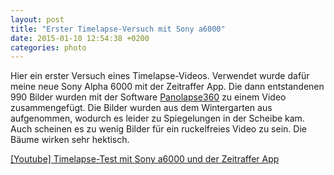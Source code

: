 ```yaml
---
layout: post
title: "Erster Timelapse-Versuch mit Sony a6000"
date: 2015-01-10 12:54:38 +0200
categories: photo
---
```

Hier ein erster Versuch eines Timelapse-Videos. Verwendet wurde dafür meine neue Sony Alpha 6000 mit der Zeitraffer App. Die dann entstandenen 990 Bilder wurden mit der Software [Panolapse360](http://www.panolapse360.com/) zu einem Video zusammengefügt. Die Bilder wurden aus dem Wintergarten aus aufgenommen, wodurch es leider zu Spiegelungen in der Scheibe kam. Auch scheinen es zu wenig Bilder für ein ruckelfreies Video zu sein. Die Bäume wirken sehr hektisch.

[[Youtube] Timelapse-Test mit Sony a6000 und der Zeitraffer App](https://www.youtube.com/watch?v=WAxHiESimkI)